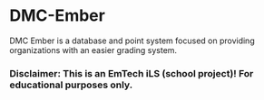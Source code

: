 # DMC-Ember
DMC Ember is a database and point system focused on providing organizations with an easier grading system.

### Disclaimer: This is an EmTech iLS (school project)! For educational purposes only.
